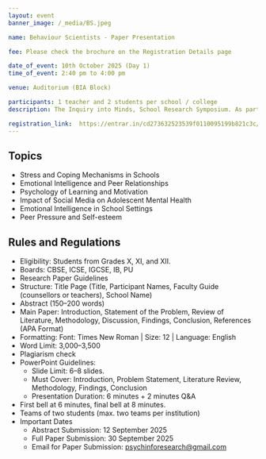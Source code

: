 ```yaml
---
layout: event
banner_image: /_media/BS.jpeg

name: Behaviour Scientists - Paper Presentation

fee: Please check the brochure on the Registration Details page

date_of_event: 10th October 2025 (Day 1)
time_of_event: 2:40 pm to 4:00 pm

venue: Auditorium (BIA Block)

participants: 1 teacher and 2 students per school / college
description: The Inquiry into Minds, School Research Symposium. As part of Mind Matters—our two-day initiative to promote mental health awareness and education—offers an academic platform for students to engage in psychology-based research. This interschool research paper presentation competition encourages learners to explore emerging issues in mental health and human behaviour, sharpen their critical thinking skills, and foster ethical inquiry. Students are invited to present original research work and participate in thought-provoking discussions with peers and experts.

registration_link:  https://entrar.in/cd273632523539f0110095199b821c3c/onlineRegistrationConclave/3
---
```


## Topics
- Stress and Coping Mechanisms in Schools
- Emotional Intelligence and Peer Relationships
- Psychology of Learning and Motivation
- Impact of Social Media on Adolescent Mental Health
- Emotional Intelligence in School Settings
- Peer Pressure and Self-esteem


## Rules and Regulations
- Eligibility: Students from Grades X, XI, and XII.
- Boards: CBSE, ICSE, IGCSE, IB, PU
- Research Paper Guidelines
- Structure: Title Page (Title, Participant Names, Faculty Guide (counsellors or teachers), School Name)
- Abstract (150–200 words)
- Main Paper: Introduction, Statement of the Problem, Review of Literature, Methodology, Discussion, Findings, Conclusion, References (APA Format)
- Formatting: Font: Times New Roman | Size: 12 | Language: English
- Word Limit: 3,000–3,500
- Plagiarism check
- PowerPoint Guidelines:
    - Slide Limit: 6–8 slides.
    - Must Cover: Introduction, Problem Statement, Literature Review, Methodology, Findings, Conclusion
    - Presentation Duration: 6 minutes + 2 minutes Q&A
- First bell at 6 minutes, final bell at 8 minutes.
- Teams of two students (max. two teams per institution)
- Important Dates
    - Abstract Submission: 12 September 2025
    - Full Paper Submission: 30 September 2025
    - Email for Paper Submission: psychinforesearch@gmail.com